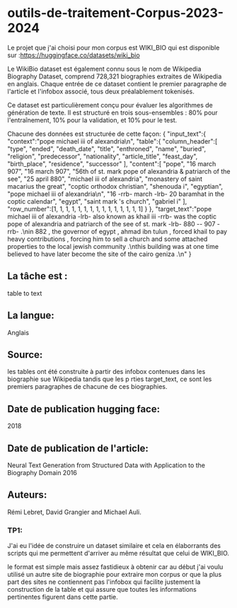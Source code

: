 # outils-de-traitement-Corpus-2023-2024
Le projet que j'ai choisi pour mon corpus est WIKI_BIO qui est disponible sur :https://huggingface.co/datasets/wiki_bio

Le WikiBio dataset est également connu sous le nom de Wikipedia Biography Dataset, comprend 728,321 biographies extraites de Wikipedia en anglais.
Chaque entrée de ce dataset contient le premier paragraphe de l'article et l'infobox associé, tous deux préalablement tokenisés.

Ce dataset est particulièrement conçu pour évaluer les algorithmes de génération de texte. Il est structuré en trois sous-ensembles : 80% pour l'entraînement, 10% pour la validation, et 10% pour le test.

Chacune des données est structurée de cette façon:
{
   "input_text":{
      "context":"pope michael iii of alexandria\n",
      "table":{
         "column_header":[
            "type",
            "ended",
            "death_date",
            "title",
            "enthroned",
            "name",
            "buried",
            "religion",
            "predecessor",
            "nationality",
            "article_title",
            "feast_day",
            "birth_place",
            "residence",
            "successor"
         ],
         "content":[
            "pope",
            "16 march 907",
            "16 march 907",
            "56th of st. mark pope of alexandria & patriarch of the see",
            "25 april 880",
            "michael iii of alexandria",
            "monastery of saint macarius the great",
            "coptic orthodox christian",
            "shenouda i",
            "egyptian",
            "pope michael iii of alexandria\n",
            "16 -rrb- march -lrb- 20 baramhat in the coptic calendar",
            "egypt",
            "saint mark 's church",
            "gabriel i"
         ],
         "row_number":[1, 1, 1, 1, 1, 1, 1, 1, 1, 1, 1, 1, 1, 1, 1]
      }
   },
   "target_text":"pope michael iii of alexandria -lrb- also known as khail iii -rrb- was the coptic pope of alexandria and patriarch of the see of st. mark -lrb- 880 -- 907 -rrb- .\nin 882 , the governor of egypt , ahmad ibn tulun , forced khail to pay heavy contributions , forcing him to sell a church and some attached properties to the local jewish community .\nthis building was at one time believed to have later become the site of the cairo geniza .\n"
}
## La tâche est :
table to text
## La langue:
Anglais
## Source:
les tables ont été construite à partir des infobox contenues dans les biographie sue Wikipedia tandis que les p rties target_text, ce sont les premiers paragraphes de chacune de ces biographies.

## Date de publication hugging face:
2018
## Date de publication de l'article:
Neural Text Generation from Structured Data with Application to the Biography Domain 2016
## Auteurs:
Rémi Lebret, David Grangier and Michael Auli.
### TP1:
J'ai eu l'idée de construire un dataset similaire et cela en élaborrants des scripts qui me permettent d'arriver au même résultat que celui de WIKI_BIO.

le format est simple mais assez fastidieux à obtenir car au début j'ai voulu utilisé un autre site de biographie pour extraire mon corpus or que la plus part des sites ne contiennent pas l'infobox qui facilite justement la construction de la table et qui assure que toutes les informations pertinentes figurent dans cette partie.
